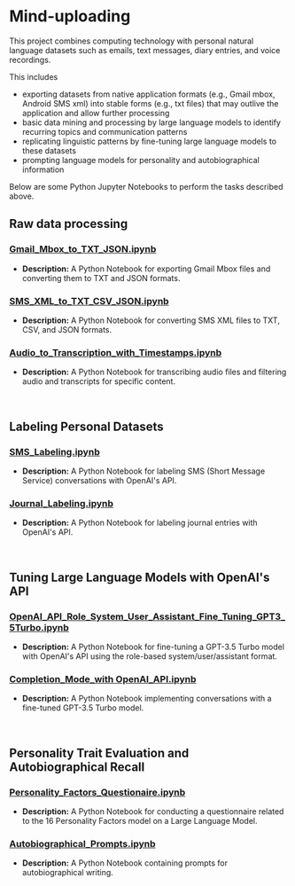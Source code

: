 # Mind-uploading

This project combines computing technology with personal natural language datasets such as emails, text messages, diary entries, and voice recordings.

This includes
- exporting datasets from native application formats (e.g., Gmail mbox, Android SMS xml) into stable forms (e.g., txt files) that may outlive the application and allow further processing
- basic data mining and processing by large language models to identify recurring topics and communication patterns
- replicating linguistic patterns by fine-tuning large language models to these datasets
- prompting language models for personality and autobiographical information

Below are some Python Jupyter Notebooks to perform the tasks described above.

## Raw data processing

### [Gmail_Mbox_to_TXT_JSON.ipynb](https://github.com/isaac-mackey/mind-uploading/blob/main/Gmail_Mbox_to_TXT_JSON.ipynb)

- **Description:** A Python Notebook for exporting Gmail Mbox files and converting them to TXT and JSON formats.

### [SMS_XML_to_TXT_CSV_JSON.ipynb](https://github.com/isaac-mackey/mind-uploading/blob/main/SMS_XML_to_TXT_CSV_JSON.ipynb)

- **Description:** A Python Notebook for converting SMS XML files to TXT, CSV, and JSON formats.

### [Audio_to_Transcription_with_Timestamps.ipynb](https://github.com/isaac-mackey/mind-uploading/blob/main/Audio_Transcription_Timestamps.ipynb)

- **Description:** A Python Notebook for transcribing audio files and filtering audio and transcripts for specific content.

</br>

## Labeling Personal Datasets

### [SMS_Labeling.ipynb](https://github.com/isaac-mackey/mind-uploading/blob/main/SMS_Labeling.ipynb)

- **Description:** A Python Notebook for labeling SMS (Short Message Service) conversations with OpenAI's API.

### [Journal_Labeling.ipynb](https://github.com/isaac-mackey/mind-uploading/blob/main/Journal_Labeling.ipynb)

- **Description:** A Python Notebook for labeling journal entries with OpenAI's API.

</br>

## Tuning Large Language Models with OpenAI's API 

### [OpenAI_API_Role_System_User_Assistant_Fine_Tuning_GPT3_5Turbo.ipynb](https://github.com/isaac-mackey/mind-uploading/blob/main/OpenAI_API_Role_System_User_Assistant_Fine_Tuning_GPT3_5Turbo.ipynb)

- **Description:** A Python Notebook for fine-tuning a GPT-3.5 Turbo model with OpenAI's API using the role-based system/user/assistant format.

### [Completion_Mode_with OpenAI_API.ipynb](https://github.com/isaac-mackey/mind-uploading/blob/main/IsaacBot_SMS_Completion_Mode_GPT3_5Turbo.ipynb)

- **Description:** A Python Notebook implementing conversations with a fine-tuned GPT-3.5 Turbo model.

</br>

## Personality Trait Evaluation and Autobiographical Recall

### [Personality_Factors_Questionaire.ipynb](https://github.com/isaac-mackey/mind-uploading/blob/main/16_Personality_Factors_Questionaire.ipynb)

- **Description:** A Python Notebook for conducting a questionnaire related to the 16 Personality Factors model on a Large Language Model.

### [Autobiographical_Prompts.ipynb](https://github.com/isaac-mackey/mind-uploading/blob/main/Autobiographical_Prompts.ipynb)

- **Description:** A Python Notebook containing prompts for autobiographical writing.
